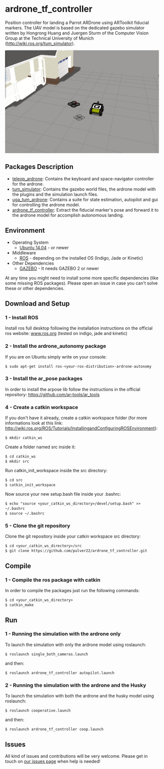 # ardrone_tf_controller
Position controller for landing a Parrot ARDrone using ARToolkit fiducial markers. The UAV model is based on the dedicated gazebo simulator written by Hongrong Huang and Juergen Sturm of the Computer Vision Group at the Technical University of Munich (http://wiki.ros.org/tum_simulator).

![ArDrone inside the simulated lab map](images/ardrone_simulator.jpg)

## Packages Description

* [teleop_ardrone](teleop_ardrone): Contains the keyboard and space-navigator controller for the ardrone.
* [tum_simulator](tum_simulator): Contains the gazebo world files, the ardrone model with the plugins and the simulation launch files.
* [uga_tum_ardrone](tum_ardrone): Contains a suite for state estimation, autopilot and gui for controlling the ardrone model.
* [ardrone_tf_controller](ardrone_tf_controller): Extract the fiducial marker's pose and forward it to the ardrone model for accomplish autonomous landing.

## Environment

* Operating System
  * [Ubuntu 14.04](http://releases.ubuntu.com/trusty/) - or newer
* Middleware
  * [ROS](http://www.ros.org/) - depending on the installed OS (Indigo, Jade or Kinetic)
* Other Dependencies
  * [GAZEBO](http://gazebosim.org/) - It needs GAZEBO 2 or newer

At any time you might need to install some more specific dependencies (like some missing ROS packages). Please open an issue in case you can't solve these or other dependencies.

## Download and Setup

### 1 - Install ROS
Install ros full desktop following the installation instructions on the official ros website: www.ros.org (tested on indigo, jade and kinetic)

### 2 - Install the ardrone_autonomy package
If you are on Ubuntu simply write on your console:

    $ sudo apt-get install ros-<your-ros-distribution>-ardrone-autonomy

### 3 - Install the ar_pose packages
In order to install the arpose lib follow the instructions in the official repository:
https://github.com/ar-tools/ar_tools

### 4 - Create a catkin workspace
If you don't have it already, create a catkin workspace folder (for more informations look at this link: http://wiki.ros.org/ROS/Tutorials/InstallingandConfiguringROSEnvironment):

    $ mkdir catkin_ws

Create a folder named src inside it:

    $ cd catkin_ws
    $ mkdir src

Run catkin_init_workspace inside the src directory:

    $ cd src
    $ catkin_init_workspace

Now source your new setup.bash file inside your .bashrc:

    $ echo "source <your_catkin_ws_directory>/devel/setup.bash" >> ~/.bashrc
    $ source ~/.bashrc


### 5 - Clone the git repository
Clone the git repository inside your catkin workspace src directory:

    $ cd <your_catkin_ws_directory>/src
    $ git clone https://github.com/pulver22/ardrone_tf_controller.git

## Compile

### 1 - Compile the ros package with catkin
In order to compile the packages just run the following commands:

    $ cd <your_catkin_ws_directory>
    $ catkin_make



## Run
### 1 - Running the simulation with the ardrone only
To launch the simulation with only the ardrone model using roslaunch:

    $ roslaunch single_both_cameras.launch

and then:

    $ roslaunch ardrone_tf_controller autopilot.launch

### 2 - Running the simulation with the ardrone and the Husky
To launch the simulation with both the ardrone and the husky model using roslaunch:

    $ roslaunch cooperative.launch

and then:

    $ roslaunch ardrone_tf_controller coop.launch

## Issues

All kind of issues and contributions will be very welcome. Please get in touch on [our issues page](https://github.com/pulver22/ardrone_tf_controller/issues) when help is needed!
